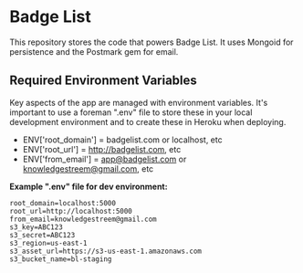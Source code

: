 # Badge List #

This repository stores the code that powers Badge List. It uses Mongoid for persistence and 
the Postmark gem for email.

## Required Environment Variables ##

Key aspects of the app are managed with environment variables.  It's important to use a foreman
".env" file to store these in your local development environment and to create these in Heroku
when deploying.
- ENV['root_domain'] = badgelist.com or localhost, etc
- ENV['root_url'] = http://badgelist.com, etc
- ENV['from_email'] = app@badgelist.com or knowledgestreem@gmail.com, etc

**Example ".env" file for dev environment:**
```
root_domain=localhost:5000
root_url=http://localhost:5000
from_email=knowledgestreem@gmail.com
s3_key=ABC123
s3_secret=ABC123
s3_region=us-east-1
s3_asset_url=https://s3-us-east-1.amazonaws.com
s3_bucket_name=bl-staging
```